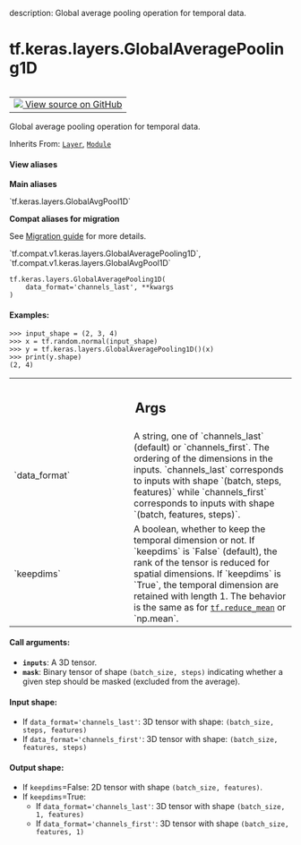 description: Global average pooling operation for temporal data.

<div itemscope itemtype="http://developers.google.com/ReferenceObject">
<meta itemprop="name" content="tf.keras.layers.GlobalAveragePooling1D" />
<meta itemprop="path" content="Stable" />
<meta itemprop="property" content="__init__"/>
<meta itemprop="property" content="__new__"/>
</div>

# tf.keras.layers.GlobalAveragePooling1D

<!-- Insert buttons and diff -->

<table class="tfo-notebook-buttons tfo-api nocontent" align="left">
<td>
  <a target="_blank" href="https://github.com/keras-team/keras/tree/v2.7.0/keras/layers/pooling.py#L916-L987">
    <img src="https://www.tensorflow.org/images/GitHub-Mark-32px.png" />
    View source on GitHub
  </a>
</td>
</table>



Global average pooling operation for temporal data.

Inherits From: [`Layer`](../../../tf/keras/layers/Layer.md), [`Module`](../../../tf/Module.md)

<section class="expandable">
  <h4 class="showalways">View aliases</h4>
  <p>
<b>Main aliases</b>
<p>`tf.keras.layers.GlobalAvgPool1D`</p>

<b>Compat aliases for migration</b>
<p>See
<a href="https://www.tensorflow.org/guide/migrate">Migration guide</a> for
more details.</p>
<p>`tf.compat.v1.keras.layers.GlobalAveragePooling1D`, `tf.compat.v1.keras.layers.GlobalAvgPool1D`</p>
</p>
</section>

<pre class="devsite-click-to-copy prettyprint lang-py tfo-signature-link">
<code>tf.keras.layers.GlobalAveragePooling1D(
    data_format=&#x27;channels_last&#x27;, **kwargs
)
</code></pre>



<!-- Placeholder for "Used in" -->


#### Examples:



```
>>> input_shape = (2, 3, 4)
>>> x = tf.random.normal(input_shape)
>>> y = tf.keras.layers.GlobalAveragePooling1D()(x)
>>> print(y.shape)
(2, 4)
```

<!-- Tabular view -->
 <table class="responsive fixed orange">
<colgroup><col width="214px"><col></colgroup>
<tr><th colspan="2"><h2 class="add-link">Args</h2></th></tr>

<tr>
<td>
`data_format`
</td>
<td>
A string,
one of `channels_last` (default) or `channels_first`.
The ordering of the dimensions in the inputs.
`channels_last` corresponds to inputs with shape
`(batch, steps, features)` while `channels_first`
corresponds to inputs with shape
`(batch, features, steps)`.
</td>
</tr><tr>
<td>
`keepdims`
</td>
<td>
A boolean, whether to keep the temporal dimension or not.
If `keepdims` is `False` (default), the rank of the tensor is reduced
for spatial dimensions.
If `keepdims` is `True`, the temporal dimension are retained with
length 1.
The behavior is the same as for <a href="../../../tf/math/reduce_mean.md"><code>tf.reduce_mean</code></a> or `np.mean`.
</td>
</tr>
</table>



#### Call arguments:


* <b>`inputs`</b>: A 3D tensor.
* <b>`mask`</b>: Binary tensor of shape `(batch_size, steps)` indicating whether
  a given step should be masked (excluded from the average).


#### Input shape:

- If `data_format='channels_last'`:
  3D tensor with shape:
  `(batch_size, steps, features)`
- If `data_format='channels_first'`:
  3D tensor with shape:
  `(batch_size, features, steps)`



#### Output shape:

- If `keepdims`=False:
  2D tensor with shape `(batch_size, features)`.
- If `keepdims`=True:
  - If `data_format='channels_last'`:
    3D tensor with shape `(batch_size, 1, features)`
  - If `data_format='channels_first'`:
    3D tensor with shape `(batch_size, features, 1)`


